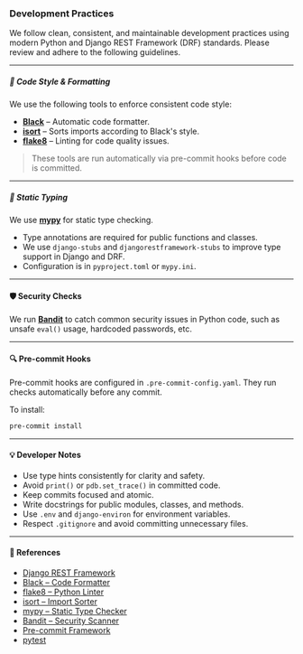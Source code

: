 ### Development Practices

We follow clean, consistent, and maintainable development practices using modern Python and Django REST Framework (DRF) standards. Please review and adhere to the following guidelines.

---

##### 🔧 Code Style & Formatting

We use the following tools to enforce consistent code style:

- **[Black](https://github.com/psf/black)** – Automatic code formatter.
- **[isort](https://github.com/PyCQA/isort)** – Sorts imports according to Black's style.
- **[flake8](https://flake8.pycqa.org/)** – Linting for code quality issues.

> These tools are run automatically via pre-commit hooks before code is committed.

---

##### 🧠 Static Typing

We use **[mypy](https://github.com/python/mypy)** for static type checking.

- Type annotations are required for public functions and classes.
- We use `django-stubs` and `djangorestframework-stubs` to improve type support in Django and DRF.
- Configuration is in `pyproject.toml` or `mypy.ini`.

---

#### 🛡️ Security Checks

We run **[Bandit](https://bandit.readthedocs.io/)** to catch common security issues in Python code, such as unsafe `eval()` usage, hardcoded passwords, etc.

---

#### 🔍 Pre-commit Hooks

Pre-commit hooks are configured in `.pre-commit-config.yaml`. They run checks automatically before any commit.

To install:
```bash
pre-commit install
```
---

#### 💡 Developer Notes

- Use type hints consistently for clarity and safety.
- Avoid `print()` or `pdb.set_trace()` in committed code.
- Keep commits focused and atomic.
- Write docstrings for public modules, classes, and methods.
- Use `.env` and `django-environ` for environment variables.
- Respect `.gitignore` and avoid committing unnecessary files.

----

#### 📄 References

- [Django REST Framework](https://www.django-rest-framework.org/)
- [Black – Code Formatter](https://black.readthedocs.io/)
- [flake8 – Python Linter](https://flake8.pycqa.org/)
- [isort – Import Sorter](https://pycqa.github.io/isort/)
- [mypy – Static Type Checker](https://mypy.readthedocs.io/)
- [Bandit – Security Scanner](https://bandit.readthedocs.io/)
- [Pre-commit Framework](https://pre-commit.com/)
- [pytest](https://docs.pytest.org/)
